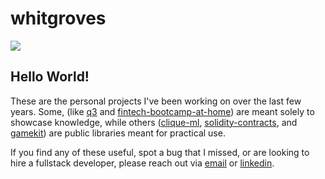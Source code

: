 # whitgroves
![](https://media.licdn.com/dms/image/v2/D5616AQHPkFNsK9rCww/profile-displaybackgroundimage-shrink_350_1400/profile-displaybackgroundimage-shrink_350_1400/0/1703202296311?e=1760572800&v=beta&t=yRa084D324-4kfka2eCiCSN-7H9eF253QxIljdvpt7U)

## Hello World!
These are the personal projects I've been working on over the last few years. Some, (like [q3](https://github.com/whitgroves/q3) and [fintech-bootcamp-at-home](https://github.com/whitgroves/fintech-bootcamp-at-home)) are meant solely to showcase knowledge, while others ([clique-ml](https://github.com/whitgroves/clique-ml), [solidity-contracts](https://github.com/whitgroves/solidity-contracts), and [gamekit](https://github.com/whitgroves/gamekit)) are public libraries meant for practical use.

If you find any of these useful, spot a bug that I missed, or are looking to hire a fullstack developer, please reach out via [email](mailto:whitney.groves@gmail.com) or [linkedin](linkedin.com/in/whitgroves).
<!--
**whitgroves/whitgroves** is a ✨ _special_ ✨ repository because its `README.md` (this file) appears on your GitHub profile.

Here are some ideas to get you started:

- 🔭 I’m currently working on ...
- 🌱 I’m currently learning ...
- 👯 I’m looking to collaborate on ...
- 🤔 I’m looking for help with ...
- 💬 Ask me about ...
- 📫 How to reach me: ...
- 😄 Pronouns: ...
- ⚡ Fun fact: ...
-->
